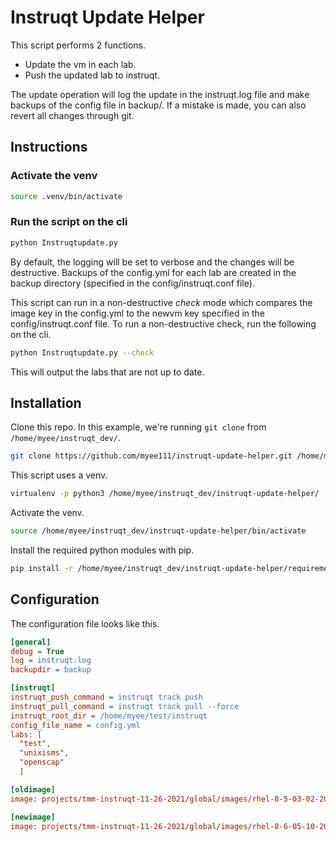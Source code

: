 # Instruqt Update Helper

This script performs 2 functions.

* Update the vm in each lab.
* Push the updated lab to instruqt.

The update operation will log the update in the instruqt.log file and make backups of the config file in backup/. If a mistake is made, you can also revert all changes through git.

## Instructions

### Activate the venv

```bash
source .venv/bin/activate
```

### Run the script on the cli

```bash
python Instruqtupdate.py
```

By default, the logging will be set to verbose and the changes will be destructive. Backups of the config.yml for each lab are created in the backup directory (specified in the config/instruqt.conf file).

This script can run in a non-destructive _check_ mode which compares the image key in the config.yml to the newvm key specified in the config/instruqt.conf file. To run a non-destructive check, run the following on the cli.

```bash
python Instruqtupdate.py --check
```

This will output the labs that are not up to date.

## Installation

Clone this repo. In this example, we're running `git clone` from `/home/myee/instruqt_dev/`.

```bash
git clone https://github.com/myee111/instruqt-update-helper.git /home/myee/instruqt_dev/
```

This script uses a venv.

```bash
virtualenv -p python3 /home/myee/instruqt_dev/instruqt-update-helper/
```

Activate the venv.

```bash
source /home/myee/instruqt_dev/instruqt-update-helper/bin/activate
```

Install the required python modules with pip.

```bash
pip install -r /home/myee/instruqt_dev/instruqt-update-helper/requirements.txt
```

## Configuration

The configuration file looks like this.

```ini
[general]
debug = True
log = instruqt.log
backupdir = backup

[instruqt]
instruqt_push_command = instruqt track push
instruqt_pull_command = instruqt track pull --force
instruqt_root_dir = /home/myee/test/instruqt
config_file_name = config.yml
labs: [
  "test",
  "unixisms",
  "openscap"
  ]

[oldimage]
image: projects/tmm-instruqt-11-26-2021/global/images/rhel-8-5-03-02-2022-1

[newimage]
image: projects/tmm-instruqt-11-26-2021/global/images/rhel-8-6-05-10-2022-1
